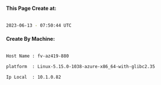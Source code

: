 
   
#### This Page Create at:

```bash

2023-06-13 - 07:50:44 UTC

```

#### Create By Machine:

```bash

Host Name : fv-az419-880

platform  : Linux-5.15.0-1038-azure-x86_64-with-glibc2.35

Ip Local  : 10.1.0.82

```

